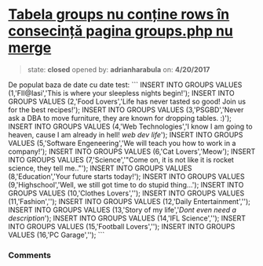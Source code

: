 # [Tabela groups nu conține rows în consecință pagina groups.php nu merge](https://github.com/adrianharabula/condr/issues/25)

> state: **closed** opened by: **adrianharabula** on: **4/20/2017**

De populat baza de date cu date test:
&#x60;&#x60;&#x60;
INSERT INTO GROUPS VALUES (1,&#x27;FII@Iasi&#x27;,&#x27;This is where your sleepless nights begin!&#x27;);
INSERT INTO GROUPS VALUES (2,&#x27;Food Lovers&#x27;,&#x27;Life has never tasted so good! Join us for the best recipes!&#x27;);
INSERT INTO GROUPS VALUES (3,&#x27;PSGBD&#x27;,&#x27;Never ask a DBA to move furniture, they are known for dropping tables. :)&#x27;);
INSERT INTO GROUPS VALUES (4,&#x27;Web Technologies&#x27;,&#x27;I know I am going to heaven, cause I am already in hell! *web dev life*&#x27;);
INSERT INTO GROUPS VALUES (5,&#x27;Software Engeneering&#x27;,&#x27;We will teach you how to work in a company!&#x27;);
INSERT INTO GROUPS VALUES (6,&#x27;Cat Lovers&#x27;,&#x27;Meow&#x27;);
INSERT INTO GROUPS VALUES (7,&#x27;Science&#x27;,&#x27;&quot;Come on, it is not like it is rocket science, they tell me..&quot;&#x27;);
INSERT INTO GROUPS VALUES (8,&#x27;Education&#x27;,&#x27;Your future starts today!&#x27;);
INSERT INTO GROUPS VALUES (9,&#x27;Highschool&#x27;,&#x27;Well, we still got time to do stupid thing...&#x27;);
INSERT INTO GROUPS VALUES (10,&#x27;Clothes Lovers&#x27;,&#x27;&#x27;);
INSERT INTO GROUPS VALUES (11,&#x27;Fashion&#x27;,&#x27;&#x27;);
INSERT INTO GROUPS VALUES (12,&#x27;Daily Entertainment&#x27;,&#x27;&#x27;);
INSERT INTO GROUPS VALUES (13,&#x27;Story of my life&#x27;,&#x27;*Dont even need a description*&#x27;);
INSERT INTO GROUPS VALUES (14,&#x27;IFL Science&#x27;,&#x27;&#x27;);
INSERT INTO GROUPS VALUES (15,&#x27;Football Lovers&#x27;,&#x27;&#x27;);
INSERT INTO GROUPS VALUES (16,&#x27;PC Garage&#x27;,&#x27;&#x27;);
&#x60;&#x60;&#x60;

### Comments

